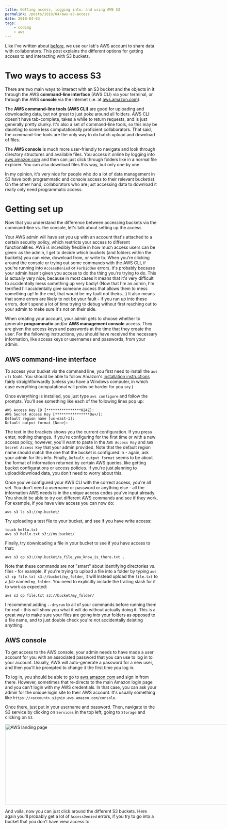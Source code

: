 ```yaml
---
title: Getting access, logging into, and using AWS S3
permalink: /posts/2018/04/aws-s3-access
date: 2018-04-03
tags:
    - coding
    - aws
---
```


Like I've written about [before](/posts/2018/02/aws-data-sharing), we use our lab's AWS account to share data with collaborators.
This post explains the different options for getting access to and interacting with S3 buckets.

# Two ways to access S3

There are two main ways to interact with an S3 bucket and the objects in it: through the AWS **command-line interface** (AWS CLI) via your terminal, or through the AWS **console** via the internet (i.e. at [aws.amazon.com](http://aws.amazon.com)).

The **AWS command-line tools (AWS CLI)** are good for uploading and downloading data, but not great to just poke around all folders.
AWS CLI doesn't have tab-complete, takes a while to return requests, and is just generally pretty clunky.
It's also a set of command-line tools, so this may be daunting to some less computationally proficient collaborators.
That said, the command-line tools are the only way to do batch upload and download of files.

The **AWS console** is much more user-friendly to navigate and look through directory structures and available files.
You access it online by logging into [aws.amazon.com](http://aws.amazon.com) and then can just click through folders like in a normal file explorer.
You can also download files this way, but only one by one.

In my opinion, it's very nice for people who do a lot of data management in S3  have both programmatic and console access to their relevant bucket(s).
On the other hand, collaborators who are just accessing data to download it really only need programmatic access.

# Getting set up

Now that you understand the difference between accessing buckets via the command-line vs. the console, let's talk about setting up the access.

Your AWS admin will have set you up with an account that's attached to a certain security policy, which restricts your access to different functionalities.
AWS is incredibly flexible in how much access users can be given: as the admin, I get to decide which buckets (and folders within the buckets) you can view, download from, or write to.
When you're clicking around the console or trying out some commands with the AWS CLI, if you're running into `AccessDenied` or `Forbidden` errors, it's probably because your admin hasn't given you access to do the thing you're trying to do.
This is actually very nice, because in most cases it means that it's very difficult to accidentally mess something up very badly!
(Now that I'm an admin, I'm terrified I'll accidentally give someone access that allows them to mess something up! In the end, that would be my fault not theirs...)
It also means that some errors are likely to not be your fault - if you run up into these errors, don't spend a lot of time trying to debug without first reaching out to your admin to make sure it's not on their side.

When creating your account, your admin gets to choose whether to generate **programmatic** and/or **AWS management console** access.
They are given the access keys and passwords at the time that they create the user.
For the following instructions, you should have received the necessary information, like access keys or usernames and passwords, from your admin.

## AWS command-line interface

To access your bucket via the command line, you first need to install the `aws cli` tools.
You should be able to follow Amazon's [installation instructions]((https://docs.aws.amazon.com/cli/latest/userguide/installing.html)) fairly straightforwardly (unless you have a Windows computer, in which case everything computational will probs be harder for you sry.)

Once everything is installed, you just type `aws configure` and follow the prompts.
You'll see something like each of the following lines pop up:

```
AWS Access Key ID [****************H24Z]:
AWS Secret Access Key [****************Du+/]:
Default region name [us-east-1]:
Default output format [None]:
```

The text in the brackets shows you the current configuration.
If you press enter, nothing changes.
If you're configuring for the first time or with a new access policy, however, you'll want to paste in the `AWS Access Key` and `AWS Secret Access Key` that your admin provided.
Note that the default region name should match the one that the bucket is configured in - again, ask your admin for this info.
Finally, `Default output format` seems to be about the format of information returned by certain AWS queries, like getting bucket configurations or access policies.
If you're just planning to upload/download data, you don't need to worry about this.

Once you've configured your AWS CLI with the correct access, you're all set.
You don't need a username or password or anything else - all the information AWS needs is in the unique access codes you've input already.
You should be able to try out different AWS commands and see if they work.
For example, if you have view access you can now do:

```
aws s3 ls s3://my.bucket/
```

Try uploading a test file to your bucket, and see if you have write access:

```
touch hello.txt
aws s3 hello.txt s3://my.bucket/
```

Finally, try downloading a file in your bucket to see if you have access to that:

```
aws s3 cp s3://my.bucket/a_file_you_know_is_there.txt .
```

Note that these commands are not "smart" about identifying directories vs. files - for example, if you're trying to upload a file into a folder by typing `aws s3 cp file.txt s3://bucket/my_folder`, it will instead upload the `file.txt` to a _file_ named `my_folder`.
You need to explicitly include the trailing slash for it to work as expected:

```
aws s3 cp file.txt s3://bucket/my_folder/
```

I recommend adding `--dryrun` to all of your commands before running them for real -  this will show you what it will do without actually doing it.
This is a great way to make sure your files are going _into_ your folders as opposed to a file name, and to just double check you're not accidentally deleting anything.

## AWS console

To get access to the AWS console, your admin needs to have made a user account for you with an associated password that you can use to log in to your account.
Usually, AWS will auto-generate a password for a new user, and then you'll be prompted to change it the first time you log in.

To log in, you should be able to go to [aws.amazon.com](http://aws.amazon.com) and sign in from there.
However, sometimes that re-directs to the main Amazon login page and you can't login with my AWS credentials.
In that case, you can ask your admin for the unique login site to their AWS account.
It's usually something like `https://<account>.signin.aws.amazon.com/console`.

Once there, just put in your username and password.
Then, navigate to the S3 service by clicking on `Services` in the top left, going to `Storage` and clicking on `S3`.

<div style="width: 755px; border: 0;">
  <p>
    <img class="aligncenter" src="http://cduvallet.github.io/images/2018/02/aws_landing.png" alt="AWS landing page" width="810" height="265"/>
  </p>
</div>

And voila, now you can just click around the different S3 buckets.
Here again you'll probably get a lot of `AccessDenied` errors, if you try to go into a bucket that you don't have view access to.
